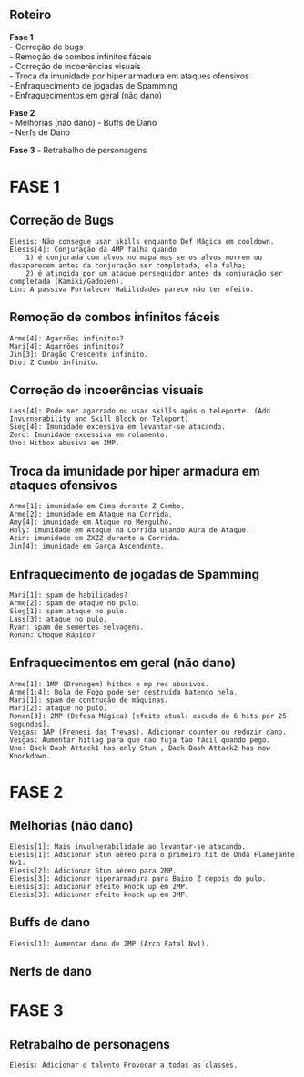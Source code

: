 Roteiro
-------
<b>Fase 1</b><br />
	- Correção de bugs<br />
	- Remoção de combos infinitos fáceis<br />
	- Correção de incoerências visuais<br />
	- Troca da imunidade por hiper armadura em ataques ofensivos<br />
	- Enfraquecimento de jogadas de Spamming<br />
	- Enfraquecimentos em geral (não dano)<br />
	
<b>Fase 2</b><br />
	- Melhorias (não dano)
	- Buffs de Dano<br />
	- Nerfs de Dano<br />

<b>Fase 3</b>
	- Retrabalho de personagens<br />

FASE 1
======

Correção de Bugs
----------------
	Elesis: Não consegue usar skills enquanto Def Mágica em cooldown.
	Elesis[4]: Conjuração da 4MP falha quando
		1) é conjurada com alvos no mapa mas se os alvos morrem ou desaparecem antes da conjuração ser completada, ela falha;
		2) é atingida por um ataque perseguidor antes da conjuração ser completada (Kamiki/Gadozen).
	Lin: A passiva Fortalecer Habilidades parece não ter efeito.

Remoção de combos infinitos fáceis
----------------------------------
	Arme[4]: Agarrões infinitos?
	Mari[4]: Agarrões infinitos?
	Jin[3]: Dragão Crescente infinito.
	Dio: Z Combo infinito.

Correção de incoerências visuais
--------------------------------
	Lass[4]: Pode ser agarrado ou usar skills após o teleporte. (Add Invurnerability and Skill Block on Teleport)
	Sieg[4]: Imunidade excessiva em levantar-se atacando.
	Zero: Imunidade excessiva em rolamento.
	Uno: Hitbox abusiva em 1MP.

Troca da imunidade por hiper armadura em ataques ofensivos
----------------------------------------------------------
	Arme[1]: imunidade em Cima durante Z Combo.
	Arme[2]: imunidade em Ataque na Corrida.
	Amy[4]: imunidade em Ataque no Mergulho.
	Holy: imunidade em Ataque na Corrida usando Aura de Ataque.
	Azin: imunidade em ZXZZ durante a Corrida.
	Jin[4]: imunidade em Garça Ascendente.
	
Enfraquecimento de jogadas de Spamming
--------------------------------------
	Mari[1]: spam de habilidades?
	Arme[2]: spam de ataque no pulo.
	Sieg[1]: spam ataque no pulo.
	Lass[3]: ataque no pulo.
	Ryan: spam de sementes selvagens.
	Ronan: Choque Rápido?
		
Enfraquecimentos em geral (não dano)
------------------------------------
	Arme[1]: 1MP (Drenagem) hitbox e mp rec abusivos.
	Arme[1;4]: Bola de Fogo pode ser destruída batendo nela.
	Mari[1]: spam de contrução de máquinas.
	Mari[2]: ataque no pulo.
	Ronan[3]: 2MP (Defesa Mágica) [efeito atual: escudo de 6 hits por 25 segundos].
	Veigas: 1AP (Frenesi das Trevas). Adicionar counter ou reduzir dano.
	Veigas: Aumentar hitlag para que não fuja tão fácil quando pego.
	Uno: Back Dash Attack1 has only Stun , Back Dash Attack2 has now Knockdown.

FASE 2
======

Melhorias (não dano)
--------------------
	Elesis[1]: Mais invulnerabilidade ao levantar-se atacando.
	Elesis[1]: Adicionar Stun aéreo para o primeiro hit de Onda Flamejante Nv1.
	Elesis[2]: Adicionar Stun aéreo para 2MP.
	Elesis[3]: Adicionar hiperarmadura para Baixo Z depois do pulo.
	Elesis[3]: Adicionar efeito knock up em 2MP.
	Elesis[3]: Adicionar efeito knock up em 3MP.
	
Buffs de dano
-------------
	Elesis[1]: Aumentar dano de 2MP (Arco Fatal Nv1).

Nerfs de dano
-------------


FASE 3
======

Retrabalho de personagens
-------------------------
	Elesis: Adicionar o talento Provocar a todas as classes.
